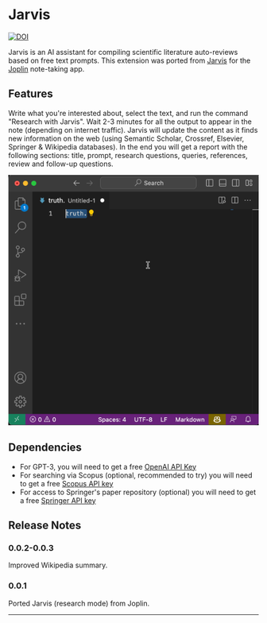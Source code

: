 # Jarvis

[![DOI](https://zenodo.org/badge/doi/10.5281/zenodo.7746861.png)](https://zenodo.org/badge/latestdoi/612752168)

Jarvis is an AI assistant for compiling scientific literature auto-reviews based on free text prompts. This extension was ported from [Jarvis](https://github.com/alondmnt/joplin-plugin-jarvis) for the [Joplin](https://joplinapp.org) note-taking app.

## Features

Write what you're interested about, select the text, and run the command "Research with Jarvis". Wait 2-3 minutes for all the output to appear in the note (depending on internet traffic). Jarvis will update the content as it finds new information on the web (using Semantic Scholar, Crossref, Elsevier, Springer & Wikipedia databases). In the end you will get a report with the following sections: title, prompt, research questions, queries, references, review and follow-up questions.

![](https://github.com/alondmnt/vscode-jarvis/blob/main/images/jarvis-demo.gif?raw=true)

## Dependencies

- For GPT-3, you will need to get a free [OpenAI API Key](https://platform.openai.com/account/api-keys)
- For searching via Scopus (optional, recommended to try) you will need to get a free [Scopus API key](https://dev.elsevier.com/apikey/manage)
- For access to Springer's paper repository (optional) you will need to get a free [Springer API key](https://dev.springernature.com/admin/applications)

## Release Notes

### 0.0.2-0.0.3

Improved Wikipedia summary.

### 0.0.1

Ported Jarvis (research mode) from Joplin.

---
